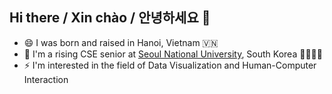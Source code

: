 ## Hi there / Xin chào / 안녕하세요 👋

<!--
**minhlgdo/minhlgdo** is a ✨ _special_ ✨ repository because its `README.md` (this file) appears on your GitHub profile.

Here are some ideas to get you started:

- 🔭 I’m currently working on ...
- 🌱 I’m currently learning ...
- 👯 I’m looking to collaborate on ...
- 🤔 I’m looking for help with ...
- 💬 Ask me about ...
- 📫 How to reach me: ...
- 😄 Pronouns: ...
- ⚡ Fun fact: ...
-->
- 😄 I was born and raised in Hanoi, Vietnam 🇻🇳
- 🌱 I'm a rising CSE senior at [Seoul National University](https://en.snu.ac.kr/), South Korea 👩‍💻🇰🇷
- ⚡ I'm interested in the field of Data Visualization and Human-Computer Interaction
